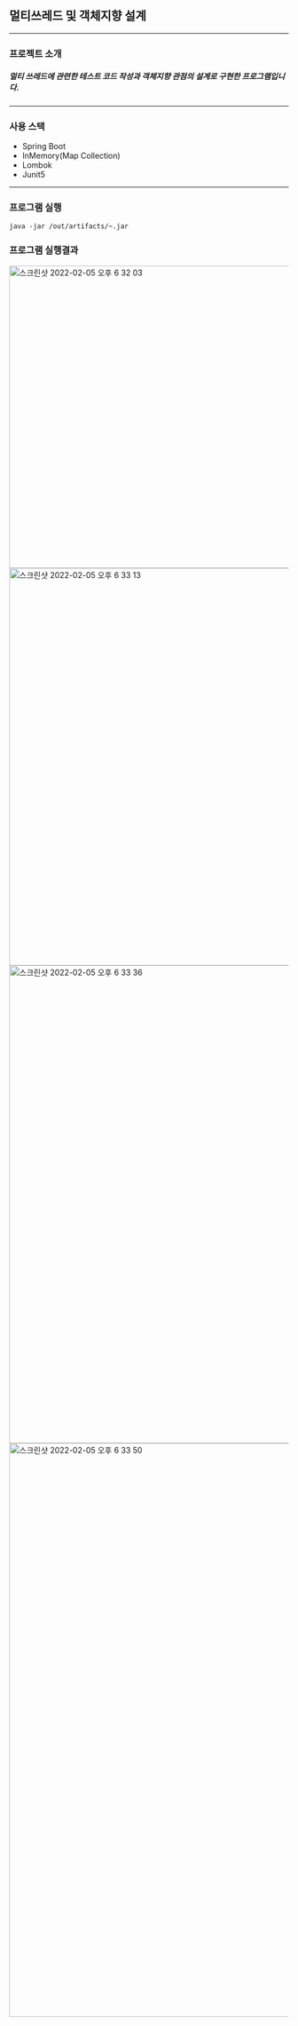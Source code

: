 
## 멀티쓰레드 및 객체지향 설계
---

### 프로젝트 소개
##### 멀티 쓰레드에 관련한 테스트 코드 작성과 객체지향 관점의 설계로 구현한 프로그램입니다.
---

### 사용 스택
+ Spring Boot
+ InMemory(Map Collection)
+ Lombok
+ Junit5


---
### 프로그램 실행

```
java -jar /out/artifacts/~.jar
```

### 프로그램 실행결과
<img width="545" alt="스크린샷 2022-02-05 오후 6 32 03" src="https://user-images.githubusercontent.com/68694844/152636449-7d446950-fdce-4ea9-9ba5-c81b2cc72b62.png">
<img width="716" alt="스크린샷 2022-02-05 오후 6 33 13" src="https://user-images.githubusercontent.com/68694844/152636480-6a1d63fd-7e7c-4085-b203-909465825976.png">
<img width="861" alt="스크린샷 2022-02-05 오후 6 33 36" src="https://user-images.githubusercontent.com/68694844/152636495-ac772f8e-e0a6-4ecd-9ec7-ce2a88e29d17.png">
<img width="1034" alt="스크린샷 2022-02-05 오후 6 33 50" src="https://user-images.githubusercontent.com/68694844/152636510-8301286e-6cba-46cd-a6af-c78173e69940.png">
